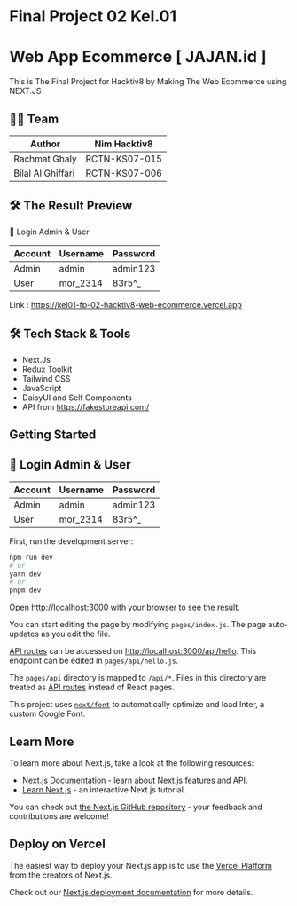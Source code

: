 # Final Project 02 Kel.01

# Web App Ecommerce [ JAJAN.id ]

This is The Final Project for Hacktiv8 by Making The Web Ecommerce using NEXT.JS

## 👨‍💻 Team

| Author            | Nim Hacktiv8  |
| ----------------- | ------------- |
| Rachmat Ghaly     | RCTN-KS07-015 |
| Bilal Al Ghiffari | RCTN-KS07-006 |

## 🛠️ The Result Preview

👨 Login Admin & User

| Account | Username | Password |
| ------- | -------- | -------- |
| Admin   | admin    | admin123 |
| User    | mor_2314 | 83r5^\_  |

Link : https://kel01-fp-02-hacktiv8-web-ecommerce.vercel.app

## 🛠️ Tech Stack & Tools

- Next.Js
- Redux Toolkit
- Tailwind CSS
- JavaScript
- DaisyUI and Self Components
- API from https://fakestoreapi.com/

## Getting Started

## 👨 Login Admin & User

| Account | Username | Password |
| ------- | -------- | -------- |
| Admin   | admin    | admin123 |
| User    | mor_2314 | 83r5^\_  |

First, run the development server:

```bash
npm run dev
# or
yarn dev
# or
pnpm dev
```

Open [http://localhost:3000](http://localhost:3000) with your browser to see the result.

You can start editing the page by modifying `pages/index.js`. The page auto-updates as you edit the file.

[API routes](https://nextjs.org/docs/api-routes/introduction) can be accessed on [http://localhost:3000/api/hello](http://localhost:3000/api/hello). This endpoint can be edited in `pages/api/hello.js`.

The `pages/api` directory is mapped to `/api/*`. Files in this directory are treated as [API routes](https://nextjs.org/docs/api-routes/introduction) instead of React pages.

This project uses [`next/font`](https://nextjs.org/docs/basic-features/font-optimization) to automatically optimize and load Inter, a custom Google Font.

## Learn More

To learn more about Next.js, take a look at the following resources:

- [Next.js Documentation](https://nextjs.org/docs) - learn about Next.js features and API.
- [Learn Next.js](https://nextjs.org/learn) - an interactive Next.js tutorial.

You can check out [the Next.js GitHub repository](https://github.com/vercel/next.js/) - your feedback and contributions are welcome!

## Deploy on Vercel

The easiest way to deploy your Next.js app is to use the [Vercel Platform](https://vercel.com/new?utm_medium=default-template&filter=next.js&utm_source=create-next-app&utm_campaign=create-next-app-readme) from the creators of Next.js.

Check out our [Next.js deployment documentation](https://nextjs.org/docs/deployment) for more details.
